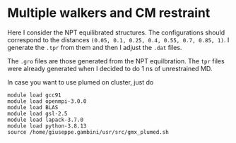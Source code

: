
# Multiple walkers and CM restraint 
Here I consider the NPT equilibrated structures. The configurations should correspond to the distances `(0.05, 0.1, 0.25, 0.4, 0.55, 0.7, 0.85, 1)`. I generate the `.tpr` from them and then I adjust the `.dat` files. 

The `.gro` files are those generated from the NPT equilbration. The `tpr` files were already generated when I decided to do 1 ns of unrestrained MD. 


In case you want to use plumed on cluster, just do
```
module load gcc91
module load openmpi-3.0.0
module load BLAS
module load gsl-2.5
module load lapack-3.7.0
module load python-3.8.13 
source /home/giuseppe.gambini/usr/src/gmx_plumed.sh
```

